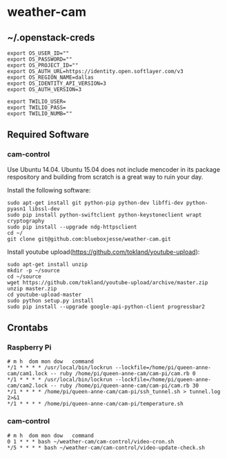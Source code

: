 # weather-cam

## ~/.openstack-creds 
```
export OS_USER_ID=""
export OS_PASSWORD=""
export OS_PROJECT_ID=""
export OS_AUTH_URL=https://identity.open.softlayer.com/v3
export OS_REGION_NAME=dallas
export OS_IDENTITY_API_VERSION=3
export OS_AUTH_VERSION=3

export TWILIO_USER=
export TWILIO_PASS=
export TWILIO_NUMB=""
```

## Required Software
### cam-control

Use Ubuntu 14.04. Ubuntu 15.04 does not include mencoder in its package respository and building from scratch is a great way to ruin your day.

Install the following software:
```
sudo apt-get install git python-pip python-dev libffi-dev python-pyasn1 libssl-dev
sudo pip install python-swiftclient python-keystoneclient wrapt cryptography
sudo pip install --upgrade ndg-httpsclient
cd ~/
git clone git@github.com:blueboxjesse/weather-cam.git
```

Install youtube upload(https://github.com/tokland/youtube-upload):
```
sudo apt-get install unzip
mkdir -p ~/source
cd ~/source
wget https://github.com/tokland/youtube-upload/archive/master.zip
unzip master.zip
cd youtube-upload-master
sudo python setup.py install
sudo pip install --upgrade google-api-python-client progressbar2
```


## Crontabs

### Raspberry Pi
```
# m h  dom mon dow   command
*/1 * * * * /usr/local/bin/lockrun --lockfile=/home/pi/queen-anne-cam/cam1.lock -- ruby /home/pi/queen-anne-cam/cam-pi/cam.rb 0
*/1 * * * * /usr/local/bin/lockrun --lockfile=/home/pi/queen-anne-cam/cam2.lock -- ruby /home/pi/queen-anne-cam/cam-pi/cam.rb 30
*/1 * * * * /home/pi/queen-anne-cam/cam-pi/ssh_tunnel.sh > tunnel.log 2>&1
*/1 * * * * /home/pi/queen-anne-cam/cam-pi/temperature.sh
```

### cam-control
```
# m h  dom mon dow   command
0 1 * * * bash ~/weather-cam/cam-control/video-cron.sh
*/5 * * * * bash ~/weather-cam/cam-control/video-update-check.sh
```
